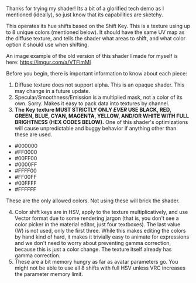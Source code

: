 Thanks for trying my shader! Its a bit of a glorified tech demo as I mentioned (ideally), so just know that its capabilities are sketchy.

This operates its hue shifts based on the Shift Key. This is a texture using up to 8 unique colors (mentioned below). It should have the same UV map as the diffuse texture, and tells the shader what areas to shift, and what color option it should use when shifting.

An image example of the old version of this shader I made for myself is here: https://imgur.com/a/VTFlmMl

Before you begin, there is important information to know about each piece:
1. Diffuse texture does not support alpha. This is an opaque shader. This may change in a future update.
2. Specular/Smoothness/Emission is a multiplied mask, not a color of its own. Sorry. Makes it easy to pack data into textures by channel.
3. **The Key texture MUST STRICTLY ONLY *EVER* USE BLACK, RED, GREEN, BLUE, CYAN, MAGENTA, YELLOW, AND/OR WHITE WITH FULL BRIGHTNESS (HEX CODES BELOW).** One of this shader's optimizations will cause unpredictable and buggy behavior if anything other than these are used.
- #000000
- #FF0000
- #00FF00
- #0000FF
- #FFFF00
- #FF00FF
- #00FFFF
- #FFFFFF

These are the only allowed colors. Not using these will brick the shader.

4. Color shift keys are in HSV, apply to the texture multiplicatively, and use Vector format due to some rendering jargon (that is, you don't see a color picker in the material editor, just four textboxes). The last value (W) is not used, only the first three. While this makes editing the colors by hand kind of hard, it makes it trivially easy to animate for expressions and we don't need to worry about preventing gamma correction, because this is just a color change. The texture itself already has gamma correction.
5. These are a bit memory hungry as far as avatar parameters go. You might not be able to use all 8 shifts with full HSV unless VRC increases the parameter memory limit.
